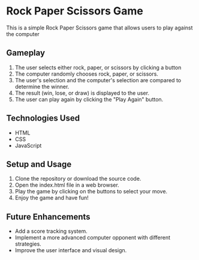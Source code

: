 # Rock Paper Scissors Game

This is a simple Rock Paper Scissors game that allows users to play against the computer 

## Gameplay

1. The user selects either rock, paper, or scissors by clicking a button
2. The computer randomly chooses rock, paper, or scissors.
3. The user's selection and the computer's selection are compared to determine the winner.
4. The result (win, lose, or draw) is displayed to the user.
5. The user can play again by clicking the "Play Again" button.

## Technologies Used

- HTML
- CSS
- JavaScript

## Setup and Usage

1. Clone the repository or download the source code.
2. Open the index.html file in a web browser.
3. Play the game by clicking on the buttons to select your move.
4. Enjoy the game and have fun!


## Future Enhancements

- Add a score tracking system.
- Implement a more advanced computer opponent with different strategies.
- Improve the user interface and visual design.


